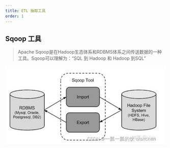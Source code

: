 ```yaml
---
title: ETL 抽取工具
order: 1
---
```



## Sqoop 工具

> Apache Sqoop是在Hadoop生态体系和RDBMS体系之间传送数据的一种工具。Sqoop可以理解为：“SQL 到 Hadoop 和 Hadoop 到SQL”

![image](https://raw.githubusercontent.com/xupengboo/xupengboo-picture/main/img/image-20241230222511233.png)

